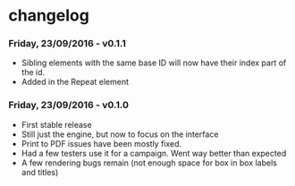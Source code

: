 # changelog


### Friday, 23/09/2016 - v0.1.1
- Sibling elements with the same base ID will now have their index part of the id.
- Added in the Repeat element


### Friday, 23/09/2016 - v0.1.0

- First stable release
- Still just the engine, but now to focus on the interface
- Print to PDF issues have been mostly fixed.
- Had a few testers use it for a campaign. Went way better than expected
- A few rendering bugs remain (not enough space for box in box labels and titles)